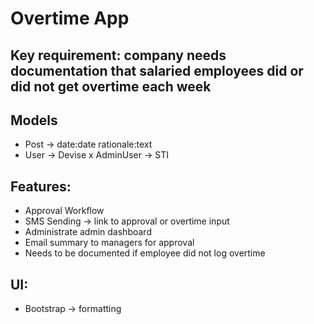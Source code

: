# Overtime App

## Key requirement: company needs documentation that salaried employees did or did not get overtime each week

## Models

- Post -> date:date rationale:text
- User -> Devise
  x AdminUser -> STI

## Features:

- Approval Workflow
- SMS Sending -> link to approval or overtime input
- Administrate admin dashboard
- Email summary to managers for approval
- Needs to be documented if employee did not log overtime

## UI:

- Bootstrap -> formatting
